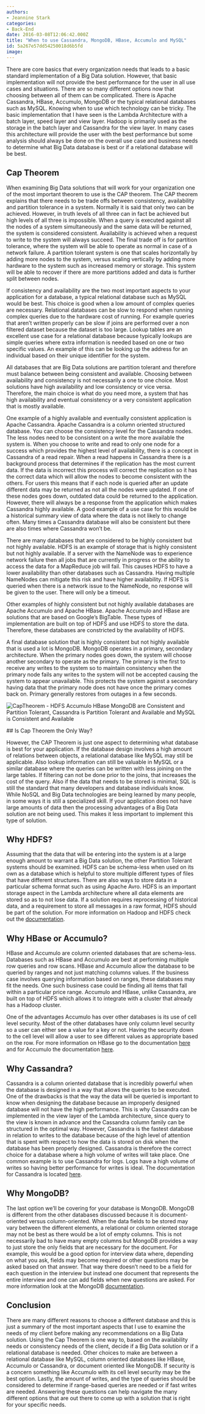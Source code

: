 ```yaml
---
authors:
- Jeannine Stark
categories:
- Back-End
date: 2016-03-08T12:06:42.000Z
title: "When to use Cassandra, MongoDB, HBase, Accumulo and MySQL"
id: 5a267e57dd54250018d6b5fd
image: 
---
```


There are core basics that every organization needs that leads to a basic standard implementation of a Big Data solution. However, that basic implementation will not provide the best performance for the user in all use cases and situations. There are so many different options now that choosing between all of them can be complicated. There is Apache Cassandra, HBase, Accumulo, MongoDB or the typical relational databases such as MySQL. Knowing when to use which technology can be tricky. The basic implementation that I have seen is the Lambda Architecture with a batch layer, speed layer and view layer. Hadoop is primarily used as the storage in the batch layer and Cassandra for the view layer. In many cases this architecture will provide the user with the best performance but some analysis should always be done on the overall use case and business needs to determine what Big Data database is best or if a relational database will be best.

## Cap Theorem

When examining Big Data solutions that will work for your organization one of the most important theorem to use is the CAP theorem. The CAP theorem explains that there needs to be trade offs between consistency, availability and partition tolerance in a system. Normally it is said that only two can be achieved. However, in truth levels of all three can in fact be achieved but high levels of all three is impossible. When a query is executed against all the nodes of a system simultaneously and the same data will be returned, the system is considered consistent. Availability is achieved when a request to write to the system will always succeed. The final trade off is for partition tolerance, where the system will be able to operate as normal in case of a network failure. A partition tolerant system is one that scales horizontally by adding more nodes to the system, versus scaling vertically by adding more hardware to the system such as increased memory or storage. This system will be able to recover if there are more partitions added and data is further split between nodes.

If consistency and availability are the two most important aspects to your application for a database, a typical relational database such as MySQL would be best. This choice is good when a low amount of complex queries are necessary. Relational databases can be slow to respond when running complex queries due to the hardware cost of running. For example queries that aren’t written properly can be slow if joins are performed over a non filtered dataset because the dataset is too large. Lookup tables are an excellent use case for a relational database because typically lookups are simple queries where extra information is needed based on one or two specific values. An example of this can be looking up the address for an individual based on their unique identifier for the system.

All databases that are Big Data solutions are partition tolerant and therefore must balance between being consistent and available. Choosing between availability and consistency is not necessarily a one to one choice. Most solutions have high availability and low consistency or vice versa. Therefore, the main choice is what do you need more, a system that has high availability and eventual consistency or a very consistent application that is mostly available.

One example of a highly available and eventually consistent application is Apache Cassandra. Apache Cassandra is a column oriented structured database. You can choose the consistency level for the Cassandra nodes. The less nodes need to be consistent on a write the more available the system is. When you choose to write and read to only one node for a success which provides the highest level of availability, there is a concept in Cassandra of a read repair. When a read happens in Cassandra there is a background process that determines if the replication has the most current data. If the data is incorrect this process will correct the replication so it has the correct data which will allow the nodes to become consistent with the others. For users this means that if each node is queried after an update different data may be returned as not all the nodes were updated. If one of these nodes goes down, outdated data could be returned to the application. However, there will always be a response from the application which makes Cassandra highly available. A good example of a use case for this would be a historical summary view of data where the data is not likely to change often. Many times a Cassandra database will also be consistent but there are also times where Cassandra won’t be.

There are many databases that are considered to be highly consistent but not highly available. HDFS is an example of storage that is highly consistent but not highly available. If a server with the NameNode was to experience network failure then all jobs that are currently in progress or the ability to access the data for a MapReduce job will fail. This causes HDFS to have a lower availability than other databases such as Cassandra. Having multiple NameNodes can mitigate this risk and have higher availability. If HDFS is queried when there is a network issue to the NameNode, no response will be given to the user. There will only be a timeout.

Other examples of highly consistent but not highly available databases are Apache Accumulo and Apache HBase. Apache Accumulo and HBase are solutions that are based on Google’s BigTable. These types of implementation are built on top of HDFS and use HDFS to store the data. Therefore, these databases are constricted by the availability of HDFS.

A final database solution that is highly consistent but not highly available that is used a lot is MongoDB. MongoDB operates in a primary, secondary architecture. When the primary nodes goes down, the system will choose another secondary to operate as the primary. The primary is the first to receive any writes to the system so to maintain consistency when the primary node fails any writes to the system will not be accepted causing the system to appear unavailable. This protects the system against a secondary having data that the primary node does not have once the primary comes back on. Primary generally restores from outages in a few seconds.

![CapTheorem - HDFS Accumulo HBase MongoDB are Consistent and Partition Tolerant, Cassandra is Partition Tolerant and Available and MySQL is Consistent and Available](https://raw.githubusercontent.com/ippontech/blog-usa/master/images/2016/11/CapTheorem.jpg)
</div>
## Is Cap Theorem the Only Way?

However, the CAP Theorem is just one aspect to determining what database is best for your application. If the database design involves a high amount of relations between objects, a relational database like MySQL may still be applicable. Also lookup information can still be valuable in MySQL or a similar database where the queries can be written with less joining on the large tables. If filtering can not be done prior to the joins, that increases the cost of the query. Also if the data that needs to be stored is minimal, SQL is still the standard that many developers and database individuals know. While NoSQL and Big Data technologies are being learned by many people, in some ways it is still a specialized skill. If your application does not have large amounts of data then the processing advantages of a Big Data solution are not being used. This makes it less important to implement this type of solution.

## Why HDFS?

Assuming that the data that will be entering into the system is at a large enough amount to warrant a Big Data solution, the other Partition Tolerant systems should be examined. HDFS can be schema-less when used on its own as a database which is helpful to store multiple different types of files that have different structures. There are also ways to store data in a particular schema format such as using Apache Avro. HDFS is an important storage aspect in the Lambda architecture where all data elements are stored so as to not lose data. If a solution requires reprocessing of historical data, and a requirement to store all messages in a raw format, HDFS should be part of the solution. For more information on Hadoop and HDFS check out the [documentation](http://hadoop.apache.org/).

## Why HBase or Accumulo?

HBase and Accumulo are column oriented databases that are schema-less. Databases such as HBase and Accumulo are best at performing multiple row queries and row scans. HBase and Accumulo allow the database to be queried by ranges and not just matching columns values. If the business case involves querying information based on ranges, these databases may fit the needs. One such business case could be finding all items that fall within a particular price range. Accumulo and HBase, unlike Cassandra, are built on top of HDFS which allows it to integrate with a cluster that already has a Hadoop cluster.

One of the advantages Accumulo has over other databases is its use of cell level security. Most of the other databases have only column level security so a user can either see a value for a key or not. Having the security down to the cell level will allow a user to see different values as appropriate based on the row. For more information on HBase go to the documentation [here](https://hbase.apache.org/) and for Accumulo the documentation [here](https://accumulo.apache.org/).

## Why Cassandra?

Cassandra is a column oriented database that is incredibly powerful when the database is designed in a way that allows the queries to be executed. One of the drawbacks is that the way the data will be queried is important to know when designing the database because an improperly designed database will not have the high performance. This is why Cassandra can be implemented in the view layer of the Lambda architecture, since query to the view is known in advance and the Cassandra column family can be structured in the optimal way. However, Cassandra is the fastest database in relation to writes to the database because of the high level of attention that is spent with respect to how the data is stored on disk when the database has been properly designed. Cassandra is therefore the correct choice for a database where a high volume of writes will take place. One common example is to use Cassandra for logs. Logs have a high volume of writes so having better performance for writes is ideal. The documentation for Cassandra is located [here](http://cassandra.apache.org/).

## Why MongoDB?

The last option we’ll be covering for your database is MongoDB. MongoDB is different from the other databases discussed because it is document-oriented versus column-oriented. When the data fields to be stored may vary between the different elements, a relational or column oriented storage may not be best as there would be a lot of empty columns. This is not necessarily bad to have many empty columns but MongoDB provides a way to just store the only fields that are necessary for the document. For example, this would be a good option for interview data where, depending on what you ask, fields may become required or other questions may be asked based on that answer. That way there doesn’t need to be a field for each question in the interview but instead one document that represents the entire interview and one can add fields when new questions are asked. For more information look at the MongoDB [documentation](https://www.mongodb.org/).

## Conclusion

There are many different reasons to choose a different database and this is just a summary of the most important aspects that I use to examine the needs of my client before making any recommendations on a Big Data solution. Using the Cap Theorem is one way to, based on the availability needs or consistency needs of the client, decide if a Big Data solution or if a relational database is needed. Other choices to make are between a relational database like MySQL, column oriented databases like HBase, Accumulo or Cassandra, or document oriented like MongoDB. If security is a concern something like Accumulo with its cell level security may be the best option. Lastly, the amount of writes, and the type of queries should be considered to determine if range-based queries are needed or if fast writes are needed. Answering these questions can help navigate the many different options that are out there to come up with a solution that is right for your specific needs.

###
